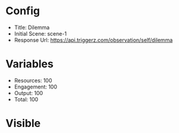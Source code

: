# Config
 - Title: Dilemma
 - Initial Scene: scene-1
 - Response Url: https://api.triggerz.com/observation/self/dilemma

# Variables
 - Resources: 100
 - Engagement: 100
 - Output: 100
 - Total: 100

# Visible
